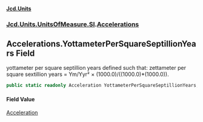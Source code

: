 #### [Jcd.Units](index.md 'index')
### [Jcd.Units.UnitsOfMeasure.SI](Jcd.Units.UnitsOfMeasure.SI.md 'Jcd.Units.UnitsOfMeasure.SI').[Accelerations](Accelerations.md 'Jcd.Units.UnitsOfMeasure.SI.Accelerations')

## Accelerations.YottameterPerSquareSeptillionYears Field

yottameter per square septillion years defined such that: zettameter per square sextillion years = Ym/Yyr² × (1000.0)/((1000.0)*(1000.0)).

```csharp
public static readonly Acceleration YottameterPerSquareSeptillionYears;
```

#### Field Value
[Acceleration](Acceleration.md 'Jcd.Units.UnitTypes.Acceleration')